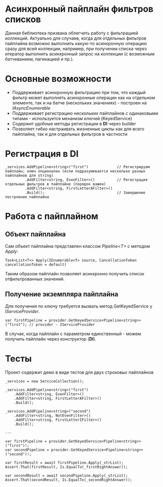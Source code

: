 # Асинхронный пайплайн фильтров списков
Данная библиотека призвана облегчить работу с фильтрацией коллекций. Актуально для случаев, когда для отдельных фильтров пайплайна возможно выполнить какую-то
асинхронную операцию сразу для всей коллекции, например, при получении списка через итератор выполнить асинхронный запрос на коллекции (с возможным батчеванием, пагинацией и пр.).

# Основные возможности
- Поддерживает асинхронную фильтрацию при том, что каждый фильтр может выполнять асинхронные операции как на отдельном элементе, так и на батче (нескольких значениях) - построен на _IAsyncEnumerable_
- Поддерживает регистрацию нескольких пайплайнов с одинаковыми типами - используется механизм ключей (KeyedService)
- Содержит удобные методы регистрации в **DI** через builder
- Позволяет гибко настраивать жизненные циклы как для всего пайплайна, так и для отдельных фильтров в частности

# Регистрация в **DI**

```
_services.AddPipeline<string>("first")             // Регистрируем пайплайн; ключ опционален (если подразумевается несколько разных пайплайнов для string)
         .AddFilter<string, EvenFilter>()          // Регистрация отдельных фильтров в пайплайне (порядок важен)
         .AddFilter<string, FirstLetterAFilter>()  
         .Build();                                 // Завершение построение пайплайна
```

# Работа с пайплайном
## Объект пайплайна

Сам объект пайплайна представлен классом _Pipeline\<T\>_ с методом _Apply_:

```
Task<List<T>> Apply(IEnumerable<T> source, CancellationToken cancellationToken = default)
```

Таким образом пайплайн позволяет асинхронно получить список отфильтрованных значений.

## Получение экземпляра пайплайна

Для получения по ключу требуется вызвать метод GetKeyedService у _IServiceProvider_.
```
var firstPipeline = provider.GetKeyedService<Pipeline<string>>("first"); // provider - IServiceProvider
```

В случае, когда пайплайн с параметром единственный - можем получить пайплайн через конструктор (**DI**).

# Тесты
Проект содержит демо в виде тестов для двух строковых пайплайнов

```
_services = new ServiceCollection();

_services.AddPipeline<string>("first")
    .AddFilter<string, EvenFilter>()
    .AddFilter<string, FirstLetterAFilter>()
    .Build();

_services.AddPipeline<string>("second")
    .AddFilter<string, NotEvenFilter>()
    .AddFilter<string, FirstLetterIFilter>()
    .Build();

---

var firstPipeline = provider.GetKeyedService<Pipeline<string>>("first")!;
var secondPipeline = provider.GetKeyedService<Pipeline<string>>("second")!;

var firstResult = await firstPipeline.Apply(_strList);
Assert.That(firstResult, Is.EqualTo(_firstRightAnswer));

var secondResult = await secondPipeline.Apply(_strList);
Assert.That(secondResult, Is.EqualTo(_secondRightAnswer));
```
